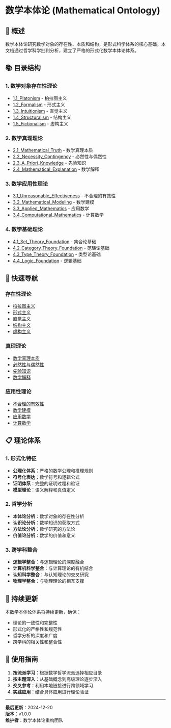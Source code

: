 # 数学本体论 (Mathematical Ontology)

## 🎯 **概述**

数学本体论研究数学对象的存在性、本质和结构，是形式科学体系的核心基础。本文档通过哲学科学批判分析，建立了严格的形式化数学本体论体系。

## 📚 **目录结构**

### 1. 数学对象存在性理论
- [1.1_Platonism](./1.1_Platonism/) - 柏拉图主义
- [1.2_Formalism](./1.2_Formalism/) - 形式主义
- [1.3_Intuitionism](./1.3_Intuitionism/) - 直觉主义
- [1.4_Structuralism](./1.4_Structuralism/) - 结构主义
- [1.5_Fictionalism](./1.5_Fictionalism/) - 虚构主义

### 2. 数学真理理论
- [2.1_Mathematical_Truth](./2.1_Mathematical_Truth/) - 数学真理本质
- [2.2_Necessity_Contingency](./2.2_Necessity_Contingency/) - 必然性与偶然性
- [2.3_A_Priori_Knowledge](./2.3_A_Priori_Knowledge/) - 先验知识
- [2.4_Mathematical_Explanation](./2.4_Mathematical_Explanation/) - 数学解释

### 3. 数学应用性理论
- [3.1_Unreasonable_Effectiveness](./3.1_Unreasonable_Effectiveness/) - 不合理的有效性
- [3.2_Mathematical_Modeling](./3.2_Mathematical_Modeling/) - 数学建模
- [3.3_Applied_Mathematics](./3.3_Applied_Mathematics/) - 应用数学
- [3.4_Computational_Mathematics](./3.4_Computational_Mathematics/) - 计算数学

### 4. 数学基础理论
- [4.1_Set_Theory_Foundation](./4.1_Set_Theory_Foundation/) - 集合论基础
- [4.2_Category_Theory_Foundation](./4.2_Category_Theory_Foundation/) - 范畴论基础
- [4.3_Type_Theory_Foundation](./4.3_Type_Theory_Foundation/) - 类型论基础
- [4.4_Logic_Foundation](./4.4_Logic_Foundation/) - 逻辑基础

## 🔗 **快速导航**

### 存在性理论
- [柏拉图主义](./1.1_Platonism/README.md)
- [形式主义](./1.2_Formalism/README.md)
- [直觉主义](./1.3_Intuitionism/README.md)
- [结构主义](./1.4_Structuralism/README.md)
- [虚构主义](./1.5_Fictionalism/README.md)

### 真理理论
- [数学真理本质](./2.1_Mathematical_Truth/README.md)
- [必然性与偶然性](./2.2_Necessity_Contingency/README.md)
- [先验知识](./2.3_A_Priori_Knowledge/README.md)
- [数学解释](./2.4_Mathematical_Explanation/README.md)

### 应用性理论
- [不合理的有效性](./3.1_Unreasonable_Effectiveness/README.md)
- [数学建模](./3.2_Mathematical_Modeling/README.md)
- [应用数学](./3.3_Applied_Mathematics/README.md)
- [计算数学](./3.4_Computational_Mathematics/README.md)

## 📋 **理论体系**

### 1. 形式化特征
- **公理化体系**：严格的数学公理和推理规则
- **符号化表达**：数学符号和逻辑公式
- **证明体系**：完整的证明过程和验证
- **模型理论**：语义解释和真值定义

### 2. 哲学分析
- **本体论分析**：数学对象的存在性分析
- **认识论分析**：数学知识的获取方式
- **方法论分析**：数学研究的方法论
- **价值论分析**：数学的价值和意义

### 3. 跨学科整合
- **逻辑学整合**：与逻辑理论的深度融合
- **计算机科学整合**：与计算理论的有机结合
- **认知科学整合**：与认知理论的交叉研究
- **物理学整合**：与物理理论的相互支撑

## 🔄 **持续更新**

本数学本体论体系将持续更新，确保：
- 理论的一致性和完整性
- 形式化的严格性和规范性
- 哲学分析的深度和广度
- 跨学科的相关性和整合性

## 📖 **使用指南**

1. **按流派学习**：根据数学哲学流派选择相应目录
2. **按主题深入**：从基础概念到高级理论逐步深入
3. **交叉参考**：利用本地链接进行跨领域学习
4. **实践应用**：结合具体应用进行理论验证

---

**最后更新**：2024-12-20  
**版本**：v1.0.0  
**维护者**：数学本体论重构团队 